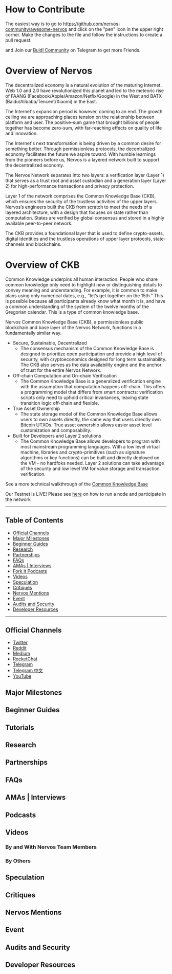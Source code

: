 # How to Contribute

The easiest way is to go to https://github.com/nervos-community/awesome-nervos and click on the "pen" icon in the upper right corner. Make the changes to the file and follow the instructions to create a pull request.

and Join our [Buidl Community](https://t.me/joinchat/IpZ4EBYx6PP1-FgIG1EVUw) on Telegram to get more Friends.

# Overview of Nervos

The decentralized economy is a natural evolution of the maturing Internet. Web 1.0 and 2.0 have revolutionized this planet and led to the meteoric rise of FAANG (Facebook/Apple/Amazon/Netfix/Google) in the West and BATX (Baidu/Alibaba/Tencent/Xiaomi) in the East.  

The Internet's expansion period is however, coming to an end. The growth ceiling we are approaching places tension on the relationship between platform and user. The positive-sum game that brought billions of people together has become zero-sum, with far-reaching effects on quality of life and innovation. 

The Internet's next transformation is being driven by a common desire for something better. Through permissionless protocols, the decentralized economy facilitates the future we aspire toward. With humble learnings from the pioneers before us, Nervos is a layered network built to support the decentralized economy. 

The Nervos Network separates into two layers: a verification layer (Layer 1) that serves as a trust root and asset custodian and a generation layer (Layer 2) for high-performance transactions and privacy protection. 

Layer 1 of the network comprises the Common Knowledge Base (CKB), which ensures the security of the trustless activities of the upper layers. Nervos’s engineers built the CKB from scratch to meet the needs of a layered architecture, with a design that focuses on state rather than computation. States are verified by global consensus and stored in a highly available peer-to-peer network.

The CKB provides a foundational layer that is used to define crypto-assets, digital identities and the trustless operations of upper layer protocols, state-channels and blockchains.

# Overview of CKB

Common Knowledge underpins all human interaction. People who share common knowledge only need to highlight new or distinguishing details to convey meaning and understanding. For example, it is common to make plans using only numerical dates, e.g., “let’s get together on the 15th.” This is possible because all participants already know what month it is, and have a common understanding of the system of the twelve months of the Gregorian calendar. This is a type of common knowledge base.

Nervos Common Knowledge Base (CKB), a permissionless public blockchain and base layer of the Nervos Network, functions in a fundamentally similar way.

* Secure, Sustainable, Decentralized
    * The consensus mechanism of the Common Knowledge Base is designed to prioritize open participation and provide a high level of security, with cryptoeconomics designed for long term sustainability. The CKB also serves as the data availability engine and the anchor of trust for the entire Nervos Network.
* Off-chain Computation and On-chain Verification
    * The Common Knowledge Base is a generalized verification engine with the assumption that computation happens off-chain. This offers a programming model that differs from smart contracts: verification scripts only need to uphold critical invariances, leaving state transition logic off-chain and flexible.
* True Asset Ownership
    * The state storage model of the Common Knowledge Base allows users to own assets directly, the same way that users directly own Bitcoin UTXOs. True asset ownership allows easier asset level customization and composability.
* Built for Developers and Layer 2 solutions
    * The Common Knowledge Base allows developers to program with most mainstream programming languages. With a low level virtual machine, libraries and crypto-primitives (such as signature algorithms or key functions) can be built and directly deployed on the VM - no hardfoks needed. Layer 2 solutions can take advantage of the security and low level VM for value storage and transaction verification.

See a more technical walkthrough of the [Common Knowledge Base](www.nervos.org/commonknowledgebase) 

Our Testnet is LIVE! Please see [here](https://docs.nervos.org/getting-started/testnet/) on how to run a node and participate in the network


---

## Table of Contents

<!-- TOC -->

- [Official Channels](#official-channels)
- [Major Milestones](#major-milestones)
- [Beginner Guides](#beginner-guides)
- [Research](#in-depth-analysis)
- [Partnerships](#partnerships)
- [FAQs](#faqs)
- [AMAs | Interviews](#amas--interviews)
- [Fork it Podcasts](#fork-it)
- [Videos](#videos)
- [Speculation](#speculation)
- [Critiques](#critiques)
- [Nervos Mentions](#nervos-mentions)
- [Event](#event)
- [Audits and Security](#audits-and-security)
- [Developer Resources](#developer-resources)

<!-- /TOC -->

---

## Official Channels
- [Twitter](https://twitter.com/nervosnetwork)
- [Reddit](https://www.reddit.com/r/NervosNetwork/)
- [Medium](https://medium.com/nervosnetwork)
- [RocketChat](https://chat.makerdao.com/)
- [Telegram](https://t.me/nervosnetwork)
- [Telegram 中文](https://t.me/NervosNetworkcn)
- [YouTube](https://www.youtube.com/channel/UCONuJGdMzUY0Y6jrPBOzH7A)


## Major Milestones


## Beginner Guides


## Tutorials


## Research


## Partnerships


## FAQs


## AMAs | Interviews


## Podcasts


## Videos


### By and With Nervos Team Members


### By Others


## Speculation


## Critiques


## Nervos Mentions


## Event


## Audits and Security


## Developer Resources



